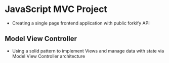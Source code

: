 # JavaScript MVC Project

- Creating a single page frontend application with public forkify API

## Model View Controller

- Using a solid pattern to implement Views and manage data with state via Model View Controller architecture
